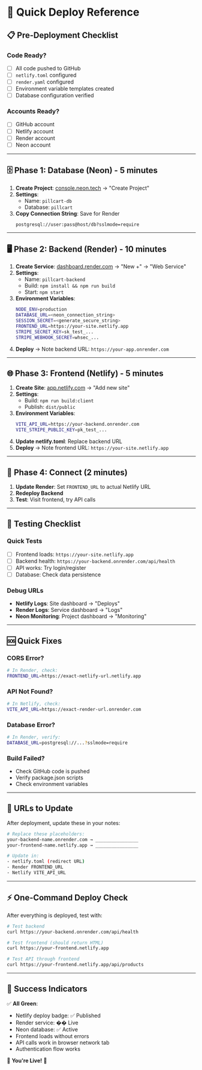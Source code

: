 # 🚀 Quick Deploy Reference

## 📋 Pre-Deployment Checklist

### Code Ready?
- [ ] All code pushed to GitHub
- [ ] `netlify.toml` configured
- [ ] `render.yaml` configured  
- [ ] Environment variable templates created
- [ ] Database configuration verified

### Accounts Ready?
- [ ] GitHub account
- [ ] Netlify account
- [ ] Render account
- [ ] Neon account

---

## 🗄️ Phase 1: Database (Neon) - 5 minutes

1. **Create Project**: [console.neon.tech](https://console.neon.tech/) → "Create Project"
2. **Settings**: 
   - Name: `pillcart-db`
   - Database: `pillcart`
3. **Copy Connection String**: Save for Render
   ```
   postgresql://user:pass@host/db?sslmode=require
   ```

---

## 🖥️ Phase 2: Backend (Render) - 10 minutes

1. **Create Service**: [dashboard.render.com](https://dashboard.render.com/) → "New +" → "Web Service"
2. **Settings**:
   - Name: `pillcart-backend`
   - Build: `npm install && npm run build`
   - Start: `npm start`
3. **Environment Variables**:
   ```bash
   NODE_ENV=production
   DATABASE_URL=<neon_connection_string>
   SESSION_SECRET=<generate_secure_string>
   FRONTEND_URL=https://your-site.netlify.app
   STRIPE_SECRET_KEY=sk_test_...
   STRIPE_WEBHOOK_SECRET=whsec_...
   ```
4. **Deploy** → Note backend URL: `https://your-app.onrender.com`

---

## 🌐 Phase 3: Frontend (Netlify) - 5 minutes

1. **Create Site**: [app.netlify.com](https://app.netlify.com/) → "Add new site"
2. **Settings**:
   - Build: `npm run build:client`
   - Publish: `dist/public`
3. **Environment Variables**:
   ```bash
   VITE_API_URL=https://your-backend.onrender.com
   VITE_STRIPE_PUBLIC_KEY=pk_test_...
   ```
4. **Update netlify.toml**: Replace backend URL
5. **Deploy** → Note frontend URL: `https://your-site.netlify.app`

---

## 🔗 Phase 4: Connect (2 minutes)

1. **Update Render**: Set `FRONTEND_URL` to actual Netlify URL
2. **Redeploy Backend**
3. **Test**: Visit frontend, try API calls

---

## 🧪 Testing Checklist

### Quick Tests
- [ ] Frontend loads: `https://your-site.netlify.app`
- [ ] Backend health: `https://your-backend.onrender.com/api/health`
- [ ] API works: Try login/register
- [ ] Database: Check data persistence

### Debug URLs
- **Netlify Logs**: Site dashboard → "Deploys"
- **Render Logs**: Service dashboard → "Logs"
- **Neon Monitoring**: Project dashboard → "Monitoring"

---

## 🆘 Quick Fixes

### CORS Error?
```bash
# In Render, check:
FRONTEND_URL=https://exact-netlify-url.netlify.app
```

### API Not Found?
```bash
# In Netlify, check:
VITE_API_URL=https://exact-render-url.onrender.com
```

### Database Error?
```bash
# In Render, verify:
DATABASE_URL=postgresql://...?sslmode=require
```

### Build Failed?
- Check GitHub code is pushed
- Verify package.json scripts
- Check environment variables

---

## 📝 URLs to Update

After deployment, update these in your notes:

```bash
# Replace these placeholders:
your-backend-name.onrender.com → ________________
your-frontend-name.netlify.app → ________________

# Update in:
- netlify.toml (redirect URL)
- Render FRONTEND_URL
- Netlify VITE_API_URL
```

---

## ⚡ One-Command Deploy Check

After everything is deployed, test with:

```bash
# Test backend
curl https://your-backend.onrender.com/api/health

# Test frontend (should return HTML)
curl https://your-frontend.netlify.app

# Test API through frontend
curl https://your-frontend.netlify.app/api/products
```

---

## 🎯 Success Indicators

✅ **All Green**:
- Netlify deploy badge: ✅ Published
- Render service: �� Live  
- Neon database: ✅ Active
- Frontend loads without errors
- API calls work in browser network tab
- Authentication flow works

🎉 **You're Live!** 🎉